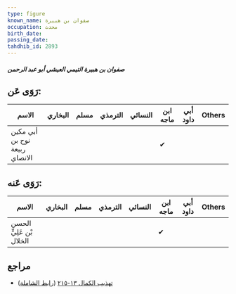 ```yaml
---
type: figure
known_name: صفوان بن هبيرة
occupation: محدث
birth_date:
passing_date:
tahdhib_id: 2893
---
```

##### صفوان بن هبيرة التيمي العيشي أبو عبد الرحمن

## رَوَى عَن:
| الاسم                         | البخاري | مسلم | الترمذي | النسائي | ابن ماجه | أبي داود | Others |
| ----------------------------- | ------- | ---- | ------- | ------- | -------- | -------- | ------ |
| أبي مكين نوح بن ربيعة الانصاي |         |      |         |         | ✔        |          |        |
## رَوَى عَنه:
| الاسم                    | البخاري | مسلم | الترمذي | النسائي | ابن ماجه | أبي داود | Others |
| ------------------------ | ------- | ---- | ------- | ------- | -------- | -------- | ------ |
| الحسن بْن عَلِيٍّ الخلال |         |      |         |         | ✔        |          |        |
## مراجع
- [تهذيب الكمال ١٣-٢١٥](obsidian://open?vault=Tahdhib-al-Kamal&file=Figures/٢٨٩٣-صفوان%20بن%20هبيرة%20التيمي%20العيشي%20أبو%20عبد%20الرحمن) ([رابط الشاملة](https://shamela.ws/book/3722/6596))